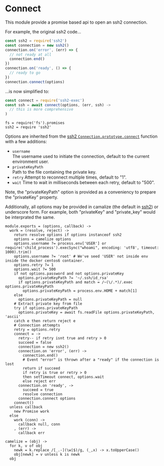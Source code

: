 
# Connect

This module provide a promise based api to open an ssh2 connection.

For example, the original ssh2 code...   

```js
const ssh2 = require('ssh2')
const connection = new ssh2()
connection.on('error', (err) => {
  // not ready at all
  connection.end()
})
connection.on('ready', () => {
  // ready to go
})
connection.connect(options)
```

...is now simplified to:   

```js
const connect = require('ssh2-exec')
const ssh = await connect(options, (err, ssh) ->
  // this is more comprehensive
)
```

    fs = require('fs').promises
    ssh2 = require 'ssh2'

Options are inherited from the [ssh2 `Connection.prototype.connect`][ssh2-connect]
function with a few additions:

-   `username`   
    The username used to initiate the connection, default to the current
    environment user.
-   `privateKeyPath`   
    Path to the file containing the private key.   
-   `retry`
    Attempt to reconnect multiple times, default to "1".   
-   `wait`
    Time to wait in milliseconds between each retry, default to "500".     

Note, the "privateKeyPath" option is provided as a conveniency to  prepare the 
"privateKey" property.

Additionally, all options may be provided in camalize (the default in [ssh2]) or
underscore form. For example, both "privateKey" and "private_key" would be
interprated the same.

    module.exports = (options, callback) ->
      work = (resolve, reject) ->
        return resolve options if options instanceof ssh2
        options = camelize options
        options.username ?= process.env['USER'] or require('child_process').execSync("whoami", encoding: 'utf8', timeout: 1000).trim()
        options.username ?= 'root' # We've seed 'USER' not inside env inside the docker centos6 container.
        options.retry ?= 1
        options.wait ?= 500
        if not options.password and not options.privateKey
          options.privateKeyPath ?= '~/.ssh/id_rsa'
          if options.privateKeyPath and match = /~(\/.*)/.exec options.privateKeyPath
            options.privateKeyPath = process.env.HOME + match[1]
        else
          options.privateKeyPath = null
        # Extract private key from file
        try if options.privateKeyPath
          options.privateKey = await fs.readFile options.privateKeyPath, 'ascii'
        catch e then return reject e
        # Connection attempts
        retry = options.retry
        connect = ->
          retry-- if retry isnt true and retry > 0
          succeed = false
          connection = new ssh2()
          connection.on 'error', (err) ->
            connection.end()
            # Event "error" is thrown after a "ready" if the connection is lost
            return if succeed
            if retry is true or retry > 0
            then setTimeout connect, options.wait
            else reject err
          connection.on 'ready', ->
            succeed = true
            resolve connection
          connection.connect options
        connect()
      unless callback
        new Promise work
      else
        work (conn) ->
          callback null, conn
        , (err) ->
          callback err

    camelize = (obj) ->
      for k, v of obj
        newk = k.replace /[_.-](\w|$)/g, (_,x) -> x.toUpperCase()
        obj[newk] = v unless k is newk
      obj

[ssh2]: https://github.com/mscdex/ssh2
[ssh2-connect]: https://github.com/wdavidw/node-ssh2-connect
